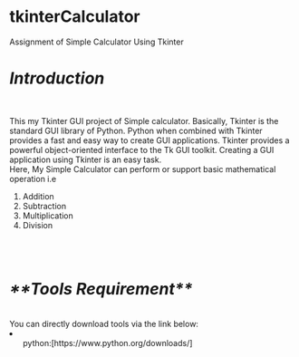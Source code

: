 # tkinterCalculator
Assignment of Simple Calculator Using Tkinter

<h1><b><i>Introduction</b></i></h1><br>
<p>This my Tkinter GUI project of Simple calculator. Basically, Tkinter is the standard GUI library of Python.  Python when combined with Tkinter provides a fast and easy way to create GUI applications. Tkinter provides a powerful object-oriented interface to the Tk GUI toolkit. Creating a GUI application using Tkinter is an easy task.<br>
Here, My Simple Calculator can perform or support basic mathematical operation i.e</p>
 <ol>
  <li>Addition</li>
  <li>Subtraction</li>
  <li>Multiplication</li>
  <li>Division</li>
</ol>
<br>
<br>
<h1><b><i>**Tools Requirement**</b></i></h1><br>
You can directly download tools via the link below:<br>
<li>
<ol>python:[https://www.python.org/downloads/]

